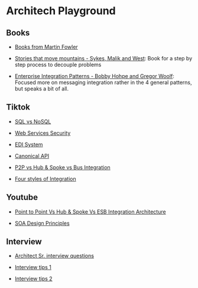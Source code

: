# Architech Playground

## Books

- [Books from Martin Fowler](https://martinfowler.com/books/)

- [Stories that move mountains - Sykes, Malik and West](https://vm.tiktok.com/ZMLtB7XTm/): Book for a step by step process to decouple problems

- [Enterprise Integration Patterns - Bobby Hohpe and Gregor Woolf](https://martinfowler.com/books/eip.html): Focused more on messaging integration rather in the 4 general patterns, but speaks a bit of all.

## Tiktok

- [SQL vs NoSQL](https://vm.tiktok.com/ZMLtBExLb/)

- [Web Services Security](https://vm.tiktok.com/ZMLtSNE9H/)

- [EDI System](https://vm.tiktok.com/ZMLtS28dq/)

- [Canonical API](https://vm.tiktok.com/ZMLtB7HoH/)

-  [P2P vs Hub & Spoke vs Bus Integration](https://vm.tiktok.com/ZMLtBTDWC/)

- [Four styles of Integration](https://vm.tiktok.com/ZMLtBKKuB/)

## Youtube

- [Point to Point Vs Hub & Spoke Vs ESB Integration Architecture
](https://www.youtube.com/watch?v=zgUCA91ZzU0)

- [SOA Design Principles](https://www.youtube.com/watch?v=nlW37AfUpRs)

## Interview

- [Architect Sr. interview questions](https://vm.tiktok.com/ZMLtSejUF/)

- [Interview tips 1](https://vm.tiktok.com/ZMLtS8f6y/)

- [Interview tips 2](https://vm.tiktok.com/ZMLtBwyfs/)